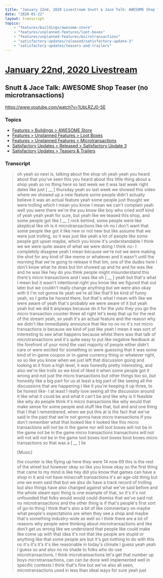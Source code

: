 ```yaml
---
title: "January 22nd, 2020 Livestream Snutt & Jace Talk: AWESOME Shop Teaser (no microtransactions)"
date: "2020-01-22"
layout: transcript
topics:
    - "features/buildings/awesome-store"
    - "features/unplanned-features/loot-boxes"
    - "features/unplanned-features/microtransactions"
    - "satisfactory-updates/released/satisfactory-update-3"
    - "satisfactory-updates/teasers-and-trailers"
---
```

# [January 22nd, 2020 Livestream](../2020-01-22.md)
## Snutt & Jace Talk: AWESOME Shop Teaser (no microtransactions)
https://www.youtube.com/watch?v=1UbLRZJ0-SE

### Topics
* [Features > Buildings > AWESOME Store](../topics/features/buildings/awesome-store.md)
* [Features > Unplanned Features > Loot Boxes](../topics/features/unplanned-features/loot-boxes.md)
* [Features > Unplanned Features > Microtransactions](../topics/features/unplanned-features/microtransactions.md)
* [Satisfactory Updates > Released > Satisfactory Update 3](../topics/satisfactory-updates/released/satisfactory-update-3.md)
* [Satisfactory Updates > Teasers & Trailers](../topics/satisfactory-updates/teasers-and-trailers.md)

### Transcript

> oh yeah so next is, talking about the shop oh yeah yeah you heard about that you've seen this you heard about this little thing about a shop yeah so no thing here so last week we it was last week right dates like just [ __ ] thursday yeah so last week we showed this video where we showed up a new feature some people didn't actually believe it was an actual feature yeah some people just thought we were trolling which I mean you know I mean we can't complain yeah well you were there we're the you know like boy who cried wolf kind of yeah yeah yeah for sure, but yeah like we teased this shop, and some people got like [ __ ] rock behind, some people were like skeptical like oh is it microtransactions like oh no I don't want that some people like got it like new or not new but like assume that we were just trolling, so it was just like yeah a lot of people like some people got upset maybe, which you know it's understandable I think we we were quite aware of what we were doing I think no- I completely disagree yeah I mean because we're not we were making the shot for any kind of like meme or whatever and it wasn't until the morning that we're going to release it that tim, one of the dudes here I don't know what he does but tim showed up and he and he was like and he was like hey do you think people might misunderstand this there's micro transactions and I was like oh [ __ ] yeah but that's what I mean but it wasn't intentional right you know like we figured that out later but we couldn't really change anything but we were also okay with it I'm not gonna lie yeah we're all like that'll be kind of funny yeah, so I gotta be honest there, but that's what I mean with like we were aware of yeah that's probably we were aware of it but yeah yeah but we did it anyways because do it for the yolo they you go the micro transaction counter three all right let's keep that up for the rest of the stream yeah, so yeah it's an actual feature and the reason why we didn't like immediately announce that like no no no it's not micro transactions is because we kind of just like yeah I mean it was sort of interesting to see what happens because whilst there was that talk of microtransactions and it's quite easy to put like negative feedback at the forefront of your mind the vast majority of people either didn't care or were excited for something or were guessing that it was some kind of in-game coupon or in-game currency thing or whatever right, so so like you know when we just left that discussion going and looking at it from a high level, it was honestly pretty interesting, and also we're like trolls so we kind of liked it when some people got it wrong and not just the micro transactions but other things too so, but honestly like a big part for us at least a big part of like seeing all the discussions that are happening I like it you're keeping it up three, to be honest like- I at least I really love seeing all the discussion around it like what it could be and what it can't be and like why is it feasible like why do people think it's micro transactions like why would that make sense for some people and stuff like that, but and and one thing that I that I remembered, when we put this at is the fact that we've said in the past that we're not gonna have micro transactions if you don't remember what that looked like it looked like this micro transactions will not be in the game nor will loot boxes will not be in the game not be in the game micro transactions transactions will not will not will not be in the game loot boxes loot boxes boot boxes micro transactions so that was a [ __ ] lie
>
> [Music]
>
> the counter is like flying up here they were 14 now 69 this is the rest of the street but however okay so like you know okay so the first thing that came to my mind is like hey did you know that games can have a shop in it and not have minecraft transactions it's an age-old thing but one we even said that but we also do have a track record of trolling but also things have also changed against what we've said before and the whole steam epic thing is one example of that, so it's it's not unfounded that folks would would could dismiss that we've said not no microtransactions and the other thing is if that's people's first sort of go-to thing I think that's also a bit of like commentary on maybe what people's expectations are when they see a shop and maybe that's something industry-wide as well so I think there are a lot of reasons why people were thinking about microtransactions and like don't get us wrong like we understand that people like could make like come up with that idea it's not that like people are stupid or anything like that some people are but it's got nothing to do with this no it's it's it's it's like reasonable in today's climate I guess yeah yeah I guess so and also no no shade to folks who do use microtransactions, I think microtransactions let's get that number up boys microtransactions, can can be done well implemented well in specific contexts I think that's fine but we've also all seen, microtransactions used in less than ideal ways for sure yeah just
